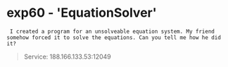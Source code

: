 # exp60 - 'EquationSolver'
     I created a program for an unsolveable equation system. My friend somehow forced it to solve the equations. Can you tell me how he did it?

> Service: 188.166.133.53:12049
